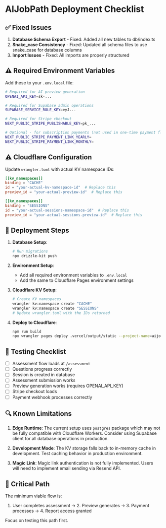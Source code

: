 # AIJobPath Deployment Checklist

## ✅ Fixed Issues

1. **Database Schema Export** - Fixed: Added all new tables to db/index.ts
2. **Snake_case Consistency** - Fixed: Updated all schema files to use snake_case for database columns
3. **Import Issues** - Fixed: All imports are properly structured

## ⚠️ Required Environment Variables

Add these to your `.env.local` file:

```bash
# Required for AI preview generation
OPENAI_API_KEY=sk-...

# Required for Supabase admin operations
SUPABASE_SERVICE_ROLE_KEY=eyJ...

# Required for Stripe checkout
NEXT_PUBLIC_STRIPE_PUBLISHABLE_KEY=pk_...

# Optional - for subscription payments (not used in one-time payment flow)
NEXT_PUBLIC_STRIPE_PAYMENT_LINK_YEARLY=
NEXT_PUBLIC_STRIPE_PAYMENT_LINK_MONTHLY=
```

## ⚠️ Cloudflare Configuration

Update `wrangler.toml` with actual KV namespace IDs:

```toml
[[kv_namespaces]]
binding = "CACHE"
id = "your-actual-kv-namespace-id"  # Replace this
preview_id = "your-actual-preview-id"  # Replace this

[[kv_namespaces]]
binding = "SESSIONS"
id = "your-actual-sessions-namespace-id"  # Replace this
preview_id = "your-actual-sessions-preview-id"  # Replace this
```

## 🚀 Deployment Steps

1. **Database Setup**:
   ```bash
   # Run migrations
   npx drizzle-kit push
   ```

2. **Environment Setup**:
   - Add all required environment variables to `.env.local`
   - Add the same to Cloudflare Pages environment settings

3. **Cloudflare KV Setup**:
   ```bash
   # Create KV namespaces
   wrangler kv:namespace create "CACHE"
   wrangler kv:namespace create "SESSIONS"
   # Update wrangler.toml with the IDs returned
   ```

4. **Deploy to Cloudflare**:
   ```bash
   npm run build
   npx wrangler pages deploy .vercel/output/static --project-name=aijobpath
   ```

## 📝 Testing Checklist

- [ ] Assessment flow loads at `/assessment`
- [ ] Questions progress correctly
- [ ] Session is created in database
- [ ] Assessment submission works
- [ ] Preview generation works (requires OPENAI_API_KEY)
- [ ] Stripe checkout loads
- [ ] Payment webhook processes correctly

## 🔍 Known Limitations

1. **Edge Runtime**: The current setup uses `postgres` package which may not be fully compatible with Cloudflare Workers. Consider using Supabase client for all database operations in production.

2. **Development Mode**: The KV storage falls back to in-memory cache in development. Test caching behavior in production environment.

3. **Magic Link**: Magic link authentication is not fully implemented. Users will need to implement email sending via Resend API.

## 🎯 Critical Path

The minimum viable flow is:
1. User completes assessment → 2. Preview generates → 3. Payment processes → 4. Report access granted

Focus on testing this path first.